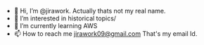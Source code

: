 - 👋 Hi, I’m @jirawork. Actually thats not my real name.
- 👀 I’m interested in historical topics/
- 🌱 I’m currently learning AWS
- 📫 How to reach me jirawork09@gmail.com That's my email Id.

<!---
jirawork/jirawork is a ✨ special ✨ repository because its `README.md` (this file) appears on your GitHub profile.
You can click the Preview link to take a look at your changes.
--->
